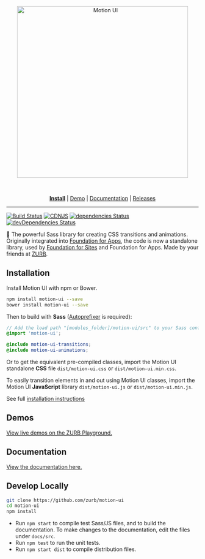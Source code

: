 <p align="center">
  <a href="https://zurb.com/playground/motion-ui">
    <img src="https://user-images.githubusercontent.com/9939075/40385796-108879b6-5e08-11e8-8a12-3bbe7d0bc631.png" alt="Motion UI" width="448px" style="max-width:100%;"/>
  </a>
</p>
 
 


<p align="center">
  <a href="https://github.com/zurb/motion-ui/blob/docs/installation.md"><b>Install</b></a>
  | <a href="https://zurb.com/playground/motion-ui">Demo</a>
  | <a href="https://github.com/zurb/motion-ui/blob/docs">Documentation</a>
  | <a href="https://github.com/zurb/motion-ui/releases">Releases</a>
</p>

---


[![Build Status](https://travis-ci.org/zurb/motion-ui.svg?branch=develop)](https://travis-ci.org/zurb/motion-ui)
[![CDNJS](https://img.shields.io/cdnjs/v/motion-ui.svg)](https://cdnjs.com/libraries/motion-ui/)
[![dependencies Status](https://david-dm.org/zurb/motion-ui/status.svg)](https://david-dm.org/zurb/motion-ui)
[![devDependencies Status](https://david-dm.org/zurb/motion-ui/dev-status.svg)](https://david-dm.org/zurb/motion-ui?type=dev)

💎 The powerful Sass library for creating CSS transitions and animations. Originally integrated into [Foundation for Apps](http://foundation.zurb.com/apps), the code is now a standalone library, used by [Foundation for Sites](http://foundation.zurb.com/sites) and Foundation for Apps. Made by your friends at [ZURB](http://zurb.com).

## Installation

Install Motion UI with npm or Bower.

```sh
npm install motion-ui --save
bower install motion-ui --save
```

Then to build with **Sass** ([Autoprefixer](https://github.com/postcss/autoprefixer) is required):
```scss
// Add the load path "[modules_folder]/motion-ui/src" to your Sass configuration
@import 'motion-ui';

@include motion-ui-transitions;
@include motion-ui-animations;
```

Or to get the equivalent pre-compiled classes, import the Motion UI standalone **CSS** file `dist/motion-ui.css` or `dist/motion-ui.min.css`.

To easily transition elements in and out using Motion UI classes, import the Motion UI **JavaScript** library `dist/motion-ui.js` or `dist/motion-ui.min.js`.

See full [installation instructions](docs/installation.md)

## Demos

[View live demos on the ZURB Playground.](http://zurb.com/playground/motion-ui)

## Documentation

[View the documentation here.](docs)

## Develop Locally

```sh
git clone https://github.com/zurb/motion-ui
cd motion-ui
npm install
```

- Run `npm start` to compile test Sass/JS files, and to build the documentation.
  To make changes to the documentation, edit the files under `docs/src`.
- Run `npm test` to run the unit tests.
- Run `npm start dist` to compile distribution files.
